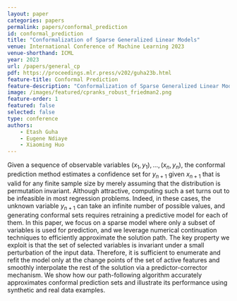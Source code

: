 ```yaml
---
layout: paper
categories: papers
permalink: papers/conformal_prediction
id: conformal_prediction
title: "Conformalization of Sparse Generalized Linear Models"
venue: International Conference of Machine Learning 2023
venue-shorthand: ICML
year: 2023
url: /papers/general_cp
pdf: https://proceedings.mlr.press/v202/guha23b.html
feature-title: Conformal Prediction
feature-description: "Conformalization of Sparse Generalized Linear Models"
image: /images/featured/cpranks_robust_friedman2.png
feature-order: 1
featured: false
selected: false
type: conference
authors:
    - Etash Guha
    - Eugene Ndiaye
    - Xiaoming Huo
---
```

Given a sequence of observable variables $(x_1, y_1), \ldots, (x_n, y_n)$, the conformal prediction method estimates a confidence set for $y_{n+1}$ given $x_{n+1}$ that is valid for any finite sample size by merely assuming that the distribution is permutation invariant. Although attractive, computing such a set turns out to be infeasible in most regression problems. Indeed, in these cases, the unknown variable $y_{n+1}$ can take an infinite number of possible values, and generating conformal sets requires retraining a predictive model for each of them. In this paper, we focus on a sparse model where only a subset of variables is used for prediction, and we leverage numerical continuation techniques to efficiently approximate the solution path. The key property we exploit is that the set of selected variables is invariant under a small perturbation of the input data. Therefore, it is sufficient to enumerate and refit the model only at the change points of the set of active features and smoothly interpolate the rest of the solution via a predictor-corrector mechanism. We show how our path-following algorithm accurately approximates conformal prediction sets and illustrate its performance using synthetic and real data examples.